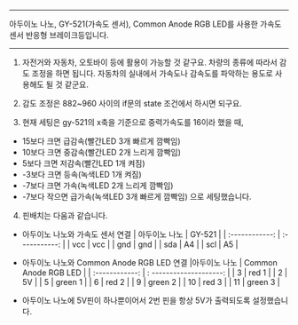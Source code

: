 
 
***
아두이노 나노, GY-521(가속도 센서), Common Anode RGB LED를 사용한 가속도 센서 반응형 브레이크등입니다. 
***

1. 자전거와 자동차, 오토바이 등에 활용이 가능할 것 같구요. 차량의 종류에 따라서 감도 조정을 하면 됩니다. 자동차의 실내에서 가속도나 감속도를 파악하는 용도로 사용해도 될 것 같군요. 

2. 감도 조정은 882~960 사이의 if문의 state 조건에서 하시면 되구요. 

3. 현재 세팅은 gy-521의 x축을 기준으로 중력가속도를 16이라 했을 때, 

- 15보다 크면 급감속(빨간LED 3개 빠르게 깜빡임)
- 10보다 크면 중감속(빨간LED 2개 느리게 깜빡임)
- 5보다 크면 저감속(빨간LED 1개 켜짐)
- -3보다 크면 등속(녹색LED 1개 켜짐)
- -7보다 크면 가속(녹색LED 2개 느리게 깜빡임)
- -7보다 작으면 급가속(녹색LED 3개 빠르게 깜빡임)
  으로 세팅했습니다. 



4. 핀배치는 다움과 같습니다. 

- 아두이노 나노와 가속도 센서 연결
| 아두이노 나노  | GY-521 |
| :------------: | :-----------: |
| vcc           |   vcc       |
| gnd           |   gnd       |
| sda           |   A4        |
| scl           |   A5        |


- 아두이노 나노와 Common Anode RGB LED 연결
|아두이노 나노   |   Common Anode RGB LED  |
| :------------: | : --------------------: |
| 3              |    red 1                | 
| 2              |    5V                   | 
| 5              |    green 1              | 
| 6              |    red 2                | 
| 9              |    green 2              | 
| 10             |    red 3                | 
| 11             |    green 3              | 
 
 
- 아두이노 나노에 5V핀이 하나뿐이어서 2번 핀을 항상 5V가 출력되도록 설정했습니다. 
